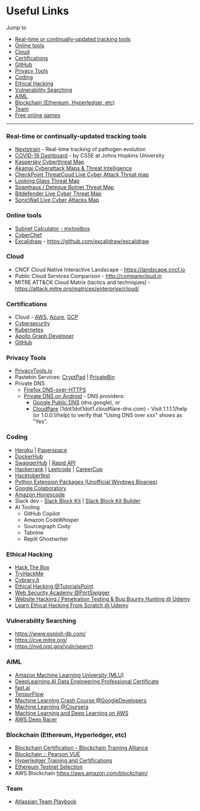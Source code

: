 # Useful Links

Jump to
- [Real-time or continually-updated tracking tools](#real-time-or-continually-updated-tracking-tools)
- [Online tools](#online-tools)
- [Cloud](#cloud)
- [Certifications](#certifications)
- [GitHub](../useful-tools/github/README.md)
- [Privacy Tools](#privacy-tools)
- [Coding](#coding)
- [Ethical Hacking](#ethical-hacking)
- [Vulnerability Searching](#vulnerability-searching)
- [AIML](#aiml)
- [Blockchain (Ethereum, Hyperledger, etc)](#blockchain-ethereum-hyperledger-etc)
- [Team](#team)
- [Free online games](./Games.md)

---

### Real-time or continually-updated tracking tools
- [Nextstrain](https://nextstrain.org/ncov/gisaid/global/6m) - Real-time tracking of pathogen evolution
- [COVID-19 Dashboard](https://gisanddata.maps.arcgis.com/apps/dashboards/bda7594740fd40299423467b48e9ecf6) - by CSSE at Johns Hopkins University
- [Kaspersky Cyberthreat Map](https://cybermap.kaspersky.com/)
- [Akamai Cyberattack Maps & Threat Intelligence](https://www.akamai.com/internet-station/cyber-attacks)
- [CheckPoint ThreatCoud Live Cyber Attack Threat map](https://threatmap.checkpoint.com/)
- [Looking Glass Threat Map](https://map.lookingglasscyber.com/)
- [Spamhaus / Deteque Botnet Threat Map](https://www.spamhaus.com/threat-map/)
- [Bitdefender Live Cyber Threat Map](https://threatmap.bitdefender.com/)
- [SonicWall Live Cyber Attacks Map](https://securitycenter.sonicwall.com/m/page/worldwide-attacks)

### Online tools
- [Subnet Calculator - mxtoolbox](https://mxtoolbox.com/subnetcalculator.aspx)
- [CyberChef](https://cyberchef.org/)
- [Excalidraw](https://excalidraw.com/) - https://github.com/excalidraw/excalidraw

### Cloud
- CNCF Cloud Native Interactive Landscape - https://landscape.cncf.io
- Public Cloud Services Comparison - http://comparecloud.in
- MITRE ATT&CK Cloud Matrix (tactics and techniques) - https://attack.mitre.org/matrices/enterprise/cloud/

### Certifications
- Cloud - [AWS](https://aws.amazon.com/certification/), [Azure](https://learn.microsoft.com/en-us/certifications/), [GCP](https://cloud.google.com/certification/)
- [Cybersecurity](./Certs-Cybersecurity.md)
- [Kubernetes](./Certs-Kubernetes.md)
- [Apollo Graph Developer](https://www.apollographql.com/tutorials/#certifications)
- [GitHub](https://resources.github.com/learn/certifications/)

### Privacy Tools
- [PrivacyTools.io](https://www.privacytools.io/)
- Pastebin Services:
    [CryptPad](https://cryptpad.org/instances/)
  | [PrivateBin](https://privatebin.info/)
- Private DNS
   - [Firefox DNS-over-HTTPS](https://support.mozilla.org/en-US/kb/firefox-dns-over-https)
   - [Private DNS on Android](https://www.howtogeek.com/795644/how-to-enable-secure-private-dns-on-android/) - DNS providers:
      - [Google Public DNS](https://developers.google.com/speed/public-dns/docs/using#android) (dns.google), or
      - [Cloudflare](https://blog.cloudflare.com/enable-private-dns-with-1-1-1-1-on-android-9-pie/) (1dot1dot1dot1.cloudflare-dns.com) - Visit 1.1.1.1/help (or 1.0.0.1/help) to verify that "Using DNS over xxx" shows as "Yes".

### Coding
- [Heroku](https://id.heroku.com/login) | [Paperspace](https://www.paperspace.com/)
- [DockerHub](https://hub.docker.com)
- [SwaggerHub](https://app.swaggerhub.com/search) | [Rapid API](https://rapidapi.com/)
- [Hackerrank](https://www.hackerrank.com/)
  | [Leetcode](https://leetcode.com/)
  | [CareerCup](https://www.careercup.com/)
- [Hacktoberfest](https://hacktoberfest.digitalocean.com/)
- [Python Extension Packages (Unofficial Windows Binaries)](https://www.lfd.uci.edu/~gohlke/pythonlibs/)
- [Google Colaboratory](https://colab.research.google.com/notebooks/welcome.ipynb)
- [Amazon Honeycode](https://builder.honeycode.aws/)
- Slack dev - [Slack Block Kit](https://api.slack.com/block-kit) | [Slack Block Kit Builder](https://app.slack.com/block-kit-builder)
- AI Tooling
   - GitHub Copilot
   - Amazon CodeWhisper
   - Sourcegraph Cody
   - Tabnine
   - Replit Ghostwriter

### Ethical Hacking
- [Hack The Box](https://www.hackthebox.com/)
- [TryHackMe](https://tryhackme.com/)
- [Cybrary.it](https://www.cybrary.it/)
- [Ethical Hacking @TutorialsPoint](https://www.tutorialspoint.com/ethical_hacking/index.htm)
- [Web Security Academy @PortSwigger](https://portswigger.net/web-security)
- [Website Hacking / Penetration Testing & Bug Bounty Hunting @ Udemy](https://www.udemy.com/course/learn-website-hacking-penetration-testing-from-scratch/)
- [Learn Ethical Hacking From Scratch @ Udemy](https://www.udemy.com/course/learn-ethical-hacking-from-scratch/)

### Vulnerability Searching
- https://www.exploit-db.com/
- https://cve.mitre.org/
- https://nvd.nist.gov/vuln/search

### AIML
- [Amazon Machine Learning University (MLU)](https://mlu-explain.github.io/)
- [DeepLearning.AI Data Engineering Professional Certificate](https://www.coursera.org/professional-certificates/data-engineering)
- [fast.ai](https://www.fast.ai/)
- [TensorFlow](https://www.tensorflow.org/get_started/)
- [Machine Learning Crash Course @GoogleDevelopers](https://developers.google.com/machine-learning/crash-course/)
- [Machine Learning @Coursera](https://www.coursera.org/learn/machine-learning)
- [Machine Learning and Deep Learning on AWS](https://aws.amazon.com/blogs/machine-learning/two-new-courses-are-now-available-for-machine-learning-and-deep-learning-on-aws/)
- [AWS Deep Racer](https://aws.amazon.com/deepracer/)

### Blockchain (Ethereum, Hyperledger, etc)
- [Blockchain Certification – Blockchain Training Alliance](https://blockchaintrainingalliance.com/pages/blockchain-certification)
- [Blockchain :: Pearson VUE](https://home.pearsonvue.com/blockchain)
- [Hyperledger Training and Certifications](https://www.hyperledger.org/resources/training)
- [Ethereum Testnet Selection](https://testnet.etherscan.io/)
- AWS Blockchain https://aws.amazon.com/blockchain/

### Team
- [Atlassian Team Playbook](https://www.atlassian.com/team-playbook)
